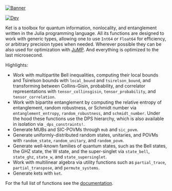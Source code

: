[![Banner](https://araujoms.github.io/Ket.jl/dev/assets/ket-jl-logo-dark-wide.svg)](https://araujoms.github.io/Ket.jl/dev/)

[![Dev](https://img.shields.io/badge/docs-dev-blue.svg)](https://araujoms.github.io/Ket.jl/dev/)

Ket is a toolbox for quantum information, nonlocality, and entanglement written in the Julia programming language. All its functions are designed to work with generic types, allowing one to use `Int64` or `Float64` for efficiency, or arbitrary precision types when needed. Wherever possible they can be also used for optimization with [JuMP](https://jump.dev/JuMP.jl/stable/). And everything is optimized to the last microsecond.

Highlights:

* Work with multipartite Bell inequalities, computing their local bounds and Tsirelson bounds with `local_bound` and `tsirelson_bound`, and transforming between Collins-Gisin, probability, and correlator representations with `tensor_collinsgisin`, `tensor_probability`, and `tensor_correlation`.
* Work with bipartite entanglement by computing the relative entropy of entanglement, random robustness, or Schmidt number via `entanglement_entropy`, `random_robustness`, and `schmidt_number`. Under the hood these functions use the DPS hierarchy, which is also available in isolation via `_dps_constraints!`.
* Generate MUBs and SIC-POVMs through `mub` and `sic_povm`.
* Generate uniformly-distributed random states, unitaries, and POVMs with `random_state`, `random_unitary`, and `random_povm`.
* Generate well-known families of quantum states, such as the Bell states, the GHZ state, the W state, and the super-singlet via `state_bell`, `state_ghz`, `state_w`, and `state_supersinglet`.
* Work with multilinear algebra via utility functions such as `partial_trace`, `partial_transpose`, and `permute_systems`.
* Generate kets with `ket`.

For the full list of functions see the [documentation](https://araujoms.github.io/Ket.jl/dev/api/).
